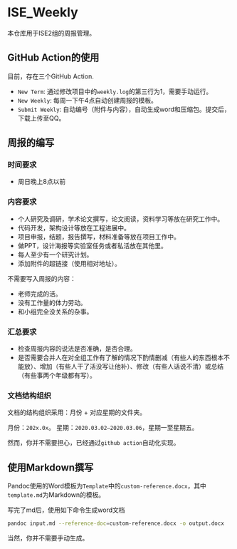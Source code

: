 # ISE_Weekly

本仓库用于ISE2组的周报管理。

## GitHub Action的使用

目前，存在三个GitHub Action.

+ `New Term`: 通过修改项目中的`weekly.log`的第三行为1，需要手动运行。
+ `New Weekly`: 每周一下午4点自动创建周报的模板。
+ `Submit Weekly`: 自动编号（附件与内容），自动生成word和压缩包。提交后，下载上传至QQ。

## 周报的编写

### 时间要求

+ 周日晚上8点以前

### 内容要求

+ 个人研究及调研，学术论文撰写，论文阅读，资料学习等放在研究工作中。
+ 代码开发，架构设计等放在工程进展中。
+ 项目申报，结题，报告撰写，材料准备等放在项目工作中。
+ 做PPT，设计海报等实验室任务或者私活放在其他里。
+ 每人至少有一个研究计划。
+ 添加附件的超链接（使用相对地址）。

不需要写入周报的内容：

+ 老师完成的活。
+ 没有工作量的体力劳动。
+ 和小组完全没关系的杂事。

### 汇总要求

+ 检查周报内容的说法是否准确，是否合理。
+ 是否需要合并人在对全组工作有了解的情况下酌情删减（有些人的东西根本不能放）、增加（有些人干了活没写让他补）、修改（有些人话说不清）或总结（有些事两个年级都有写）。

### 文档结构组织

文档的结构组织采用：月份 + 对应星期的文件夹。

月份：`202x.0x`。
星期：`2020.03.02—2020.03.06`，星期一至星期五。

然而，你并不需要担心，已经通过`github action`自动化实现。

## 使用Markdown撰写

Pandoc使用的Word模板为`Template`中的`custom-reference.docx`，其中`template.md`为Markdown的模板。

写完了md后，使用如下命令生成word文档

```sh
pandoc input.md --reference-doc=custom-reference.docx -o output.docx
```

当然，你并不需要手动生成。
